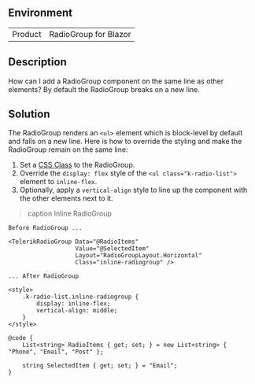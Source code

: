 
## Environment

<table>
<tbody>
<tr>
<td>Product</td>
<td>RadioGroup for Blazor</td>
</tr>
</tbody>
</table>

## Description

How can I add a RadioGroup component on the same line as other elements? By default the RadioGroup breaks on a new line.

## Solution

The RadioGroup renders an `<ul>` element which is block-level by default and falls on a new line. Here is how to override the styling and make the RadioGroup remain on the same line:

1. Set a [CSS Class](slug:radiogroup-overview#radiogroup-parameters) to the RadioGroup.
1. Override the `display: flex` style of the `<ul class="k-radio-list">` element to `inline-flex`.
1. Optionally, apply a `vertical-align` style to line up the component with the other elements next to it.

>caption Inline RadioGroup

````RAZOR
Before RadioGroup ...

<TelerikRadioGroup Data="@RadioItems"
                   Value="@SelectedItem"
                   Layout="RadioGroupLayout.Horizontal"
                   Class="inline-radiogroup" />

... After RadioGroup

<style>
    .k-radio-list.inline-radiogroup {
        display: inline-flex;
        vertical-align: middle;
    }
</style>

@code {
    List<string> RadioItems { get; set; } = new List<string> { "Phone", "Email", "Post" };

    string SelectedItem { get; set; } = "Email";
}
````
